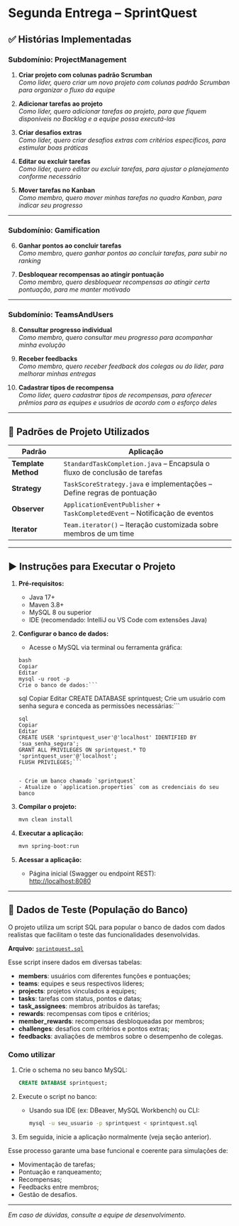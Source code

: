 
# Segunda Entrega – SprintQuest

## ✅ Histórias Implementadas

### Subdomínio: **ProjectManagement**
1. **Criar projeto com colunas padrão Scrumban**  
   _Como líder, quero criar um novo projeto com colunas padrão Scrumban para organizar o fluxo da equipe_

2. **Adicionar tarefas ao projeto**  
   _Como líder, quero adicionar tarefas ao projeto, para que fiquem disponíveis no Backlog e a equipe possa executá-las_

3. **Criar desafios extras**  
   _Como líder, quero criar desafios extras com critérios específicos, para estimular boas práticas_

4. **Editar ou excluir tarefas**  
   _Como líder, quero editar ou excluir tarefas, para ajustar o planejamento conforme necessário_

5. **Mover tarefas no Kanban**  
   _Como membro, quero mover minhas tarefas no quadro Kanban, para indicar seu progresso_

---

### Subdomínio: **Gamification**
6. **Ganhar pontos ao concluir tarefas**  
   _Como membro, quero ganhar pontos ao concluir tarefas, para subir no ranking_

7. **Desbloquear recompensas ao atingir pontuação**  
   _Como membro, quero desbloquear recompensas ao atingir certa pontuação, para me manter motivado_

---

### Subdomínio: **TeamsAndUsers**
8. **Consultar progresso individual**  
   _Como membro, quero consultar meu progresso para acompanhar minha evolução_

9. **Receber feedbacks**  
   _Como membro, quero receber feedback dos colegas ou do líder, para melhorar minhas entregas_

10. **Cadastrar tipos de recompensa**  
    _Como líder, quero cadastrar tipos de recompensas, para oferecer prêmios para as equipes e usuários de acordo com o esforço deles_

---

## 📐 Padrões de Projeto Utilizados

| Padrão              | Aplicação                                                                 |
|---------------------|---------------------------------------------------------------------------|
| **Template Method** | `StandardTaskCompletion.java` – Encapsula o fluxo de conclusão de tarefas |
| **Strategy**        | `TaskScoreStrategy.java` e implementações – Define regras de pontuação     |
| **Observer**        | `ApplicationEventPublisher` + `TaskCompletedEvent` – Notificação de eventos |
| **Iterator**        | `Team.iterator()` – Iteração customizada sobre membros de um time          |

---

## ▶️ Instruções para Executar o Projeto

1. **Pré-requisitos:**
   - Java 17+
   - Maven 3.8+
   - MySQL 8 ou superior
   - IDE (recomendado: IntelliJ ou VS Code com extensões Java)

2. **Configurar o banco de dados:**

   - Acesse o MySQL via terminal ou ferramenta gráfica:

   ```
   bash
   Copiar
   Editar
   mysql -u root -p
   Crie o banco de dados:```

   ```
   sql
   Copiar
   Editar
   CREATE DATABASE sprintquest;
   Crie um usuário com senha segura e conceda as permissões necessárias:```

   ```
   sql
   Copiar
   Editar
   CREATE USER 'sprintquest_user'@'localhost' IDENTIFIED BY 'sua_senha_segura';
   GRANT ALL PRIVILEGES ON sprintquest.* TO 'sprintquest_user'@'localhost';
   FLUSH PRIVILEGES;```


   - Crie um banco chamado `sprintquest`
   - Atualize o `application.properties` com as credenciais do seu banco

3. **Compilar o projeto:**
   ```bash
   mvn clean install
   ```

4. **Executar a aplicação:**
   ```bash
   mvn spring-boot:run
   ```

5. **Acessar a aplicação:**
   - Página inicial (Swagger ou endpoint REST):  
     [http://localhost:8080](http://localhost:8080)

---

## 🧪 Dados de Teste (População do Banco)

O projeto utiliza um script SQL para popular o banco de dados com dados realistas que facilitam o teste das funcionalidades desenvolvidas.

**Arquivo:** [`sprintquest.sql`](../../../Downloads/sprintquest.sql)

Esse script insere dados em diversas tabelas:

- **members**: usuários com diferentes funções e pontuações;
- **teams**: equipes e seus respectivos líderes;
- **projects**: projetos vinculados a equipes;
- **tasks**: tarefas com status, pontos e datas;
- **task_assignees**: membros atribuídos às tarefas;
- **rewards**: recompensas com tipos e critérios;
- **member_rewards**: recompensas desbloqueadas por membros;
- **challenges**: desafios com critérios e pontos extras;
- **feedbacks**: avaliações de membros sobre o desempenho de colegas.

### Como utilizar

1. Crie o schema no seu banco MySQL:
   ```sql
   CREATE DATABASE sprintquest;
   ```

2. Execute o script no banco:
   - Usando sua IDE (ex: DBeaver, MySQL Workbench) ou CLI:
     ```bash
     mysql -u seu_usuario -p sprintquest < sprintquest.sql
     ```

3. Em seguida, inicie a aplicação normalmente (veja seção anterior).

Esse processo garante uma base funcional e coerente para simulações de:
- Movimentação de tarefas;
- Pontuação e ranqueamento;
- Recompensas;
- Feedbacks entre membros;
- Gestão de desafios.

---

_Em caso de dúvidas, consulte a equipe de desenvolvimento._
